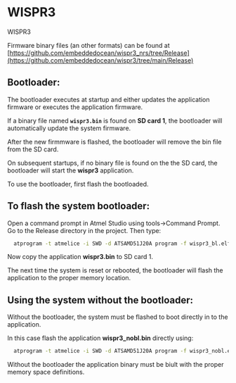 # WISPR3
WISPR3

Firmware binary files (an other formats) can be found at [https://github.com/embeddedocean/wispr3_nrs/tree/Release](https://github.com/embeddedocean/wispr3/tree/main/Release)

## Bootloader:
The bootloader executes at startup and either updates the application firmware or executes the application firmware.

If a binary file named **`wispr3.bin`** is found on **SD card 1**,
the bootloader will automatically update the system firmware. 

After the new firmmware is flashed, the bootloader will remove the bin file from the SD card.

On subsequent startups, if no binary file is found on the the SD card, the bootloader will start the **wispr3** application.

To use the bootloader, first flash the bootloaded.

## To flash the system bootloader:
Open a command prompt in Atmel Studio using tools->Command Prompt.
Go to the Release directory in the project.
Then type: 

 ```sh
   atprogram -t atmelice -i SWD -d ATSAMD51J20A program -f wispr3_bl.elf
   ```

Now copy the application **wispr3.bin** to SD card 1.

The next time the system is reset or rebooted, the bootloader will flash the application to the proper memory location.

## Using the system without the bootloader:

Without the bootloader, the system must be flashed to boot directly in to the application. 

In this case flash the application **wispr3_nobl.bin** directly using: 

 ```sh
   atprogram -t atmelice -i SWD -d ATSAMD51J20A program -f wispr3_nobl.elf
   ```

Without the bootloader the application binary must be biult with the proper memory space definitions.
